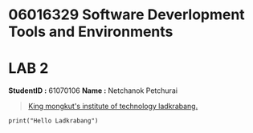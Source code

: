 # 06016329 Software Deverlopment Tools and Environments

# LAB 2 

**StudentID :** 61070106
**Name :** Netchanok Petchurai

> [King mongkut's institute of technology ladkrabang.](https://www.kmitl.ac.th)

```
print("Hello Ladkrabang")
```

